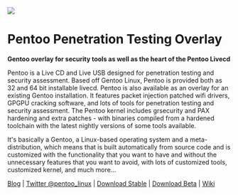 <a href="http://pentoo.ch"><img src="https://github.com/pentoo/pentoo-overlay/wiki/images/pentoo1.png"></a>
# Pentoo Penetration Testing Overlay

**Gentoo overlay for security tools as well as the heart of the Pentoo Livecd**


Pentoo is a Live CD and Live USB designed for penetration testing and security assessment. Based off Gentoo Linux, Pentoo is provided both as 32 and 64 bit installable livecd. Pentoo is also available as an overlay for an existing Gentoo installation. It features packet injection patched wifi drivers, GPGPU cracking software, and lots of tools for penetration testing and security assessment. The Pentoo kernel includes grsecurity and PAX hardening and extra patches - with binaries compiled from a hardened toolchain with the latest nightly versions of some tools available. 

It's basically a Gentoo, a Linux-based operating system and a meta-distribution, which means that is built automatically from source code and is customized with the functionality that you want to have and without the unnecessary features that you want to avoid, with lots of customized tools, customized kernel, and much more...


 
[Blog](http://pentoo.blogspot.com) | [Twitter @pentoo_linux](https://twitter.com/pentoo_linux) | [Download Stable](https://pentoo.ch/isos/) | [Download Beta](https://pentoo.ch/isos/Beta/) | [Wiki](https://github.com/pentoo/pentoo-overlay/wiki)
